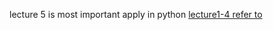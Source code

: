 lecture 5 is most important apply in python
[lecture1-4 refer to](https://www.bilibili.com/video/BV1ib411t7YR?spm_id_from=333.337.search-card.all.click&vd_source=ce326d826fe4664e0244987e20661adb)
